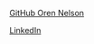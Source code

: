 [GitHub Oren Nelson](https://github.com/orenNelson) 

[LinkedIn](https://www.linkedin.com/in/oren-nelson)
